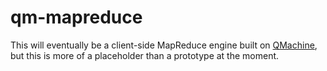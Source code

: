 qm-mapreduce
============

This will eventually be a client-side MapReduce engine built on
[QMachine](https://www.qmachine.org), but this is more of a placeholder than a
prototype at the moment.

